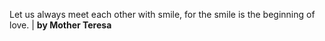 Let us always meet each other with smile, for the smile is the beginning of love. | **by Mother Teresa**